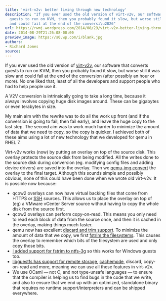 ```yaml
---
title: 'virt-v2v: better living through new technology'
description: "If you ever used the old version of virt-v2v, our software that converts
  guests to run on KVM, then you probably found it slow, but worse still it was slow
  and could fail at the end of the conversi\u2026"
url: https://rwmj.wordpress.com/2014/08/29/virt-v2v-better-living-through-new-technology/
date: 2014-08-29T21:26:08-00:00
preview_image: https://s0.wp.com/i/blank.jpg
authors:
- Richard Jones
source:
---
```


<p>If you ever used the old version of <a href="http://libguestfs.org/virt-v2v/">virt-v2v</a>, our software that converts guests to run on KVM, then you probably found it slow, but worse still it was slow and could fail at the end of the conversion (after possibly an hour or more).  No one liked that, least of all the developers and support people who had to help people use it.</p>
<p>A V2V conversion is intrinsically going to take a long time, because it always involves copying huge disk images around.  These can be gigabytes or even terabytes in size.</p>
<p>My main aim with the rewrite was to do all the work up front (and if the conversion is going to fail, then fail early), and leave the huge copy to the last step.  The second aim was to work much harder to minimize the amount of data that we need to copy, so the copy is quicker.  I achieved both of these aims using a lot of new technology that we developed for qemu in RHEL 7.</p>
<p>Virt-v2v works (now) by putting an overlay on top of the source disk.  This overlay protects the source disk from being modified.  All the writes done to the source disk during conversion (eg. modifying config files and adding device drivers) are saved into the overlay.  Then we <a href="http://linux.die.net/man/1/qemu-img">qemu-img convert</a> the overlay to the final target.  Although this sounds simple and possibly obvious, none of this could have been done when we wrote old virt-v2v.  It is possible now because:</p>
<ul>
<li> qcow2 overlays can now have virtual backing files that come from HTTPS or <a href="https://rwmj.wordpress.com/2013/03/21/qemu-ssh-block-device/#content">SSH</a> sources.  This allows us to place the overlay on top of (eg) a VMware vCenter Server source without having to copy the whole disk from the source first.
</li><li> qcow2 overlays can perform copy-on-read.  This means you only need to read each block of data from the source once, and then it is cached in the overlay, making things much faster.
</li><li> qemu now has excellent <a href="https://rwmj.wordpress.com/2014/03/13/new-in-virt-sparsify-in-place-sparsification/#content">discard and trim support</a>.  To minimize the amount of data that we copy, we first <a href="http://libguestfs.org/guestfs.3.html#guestfs_fstrim">fstrim the filesystems</a>.  This causes the overlay to remember which bits of the filesystem are used and only copy those bits.
</li><li> <a href="https://www.mail-archive.com/ntfs-3g-devel@lists.sourceforge.net/msg01060.html">I added support for fstrim to ntfs-3g</a> so this works for Windows guests too.
</li><li> <a href="http://libguestfs.org/guestfs.3.html#remote-storage">libguestfs has support for remote storage</a>, <a href="https://rwmj.wordpress.com/2013/09/02/new-in-libguestfs-allow-cache-mode-to-be-selected/#content">cachemode</a>, discard, copy-on-read and more, meaning we can use all these features in virt-v2v.
</li><li> We use OCaml — not C, and not type-unsafe languages — to ensure that the compiler is helping us to find bugs in the code that we write, and also to ensure that we end up with an optimized, standalone binary that requires no runtime support/interpreters and can be shipped everywhere.
</li></ul>

